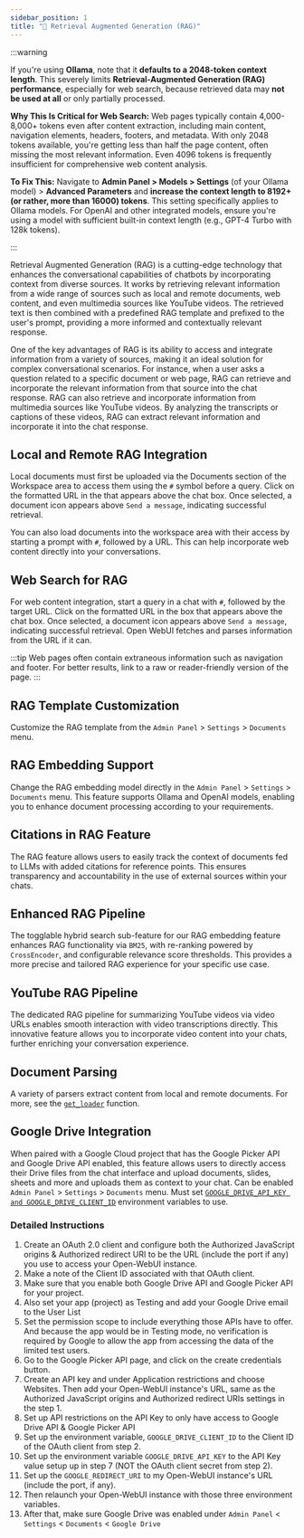 ```yaml
---
sidebar_position: 1
title: "🔎 Retrieval Augmented Generation (RAG)"
---
```


:::warning

If you're using **Ollama**, note that it **defaults to a 2048-token context length**. This severely limits **Retrieval-Augmented Generation (RAG) performance**, especially for web search, because retrieved data may **not be used at all** or only partially processed.

**Why This Is Critical for Web Search:**
Web pages typically contain 4,000-8,000+ tokens even after content extraction, including main content, navigation elements, headers, footers, and metadata. With only 2048 tokens available, you're getting less than half the page content, often missing the most relevant information. Even 4096 tokens is frequently insufficient for comprehensive web content analysis.

**To Fix This:** Navigate to **Admin Panel > Models > Settings** (of your Ollama model) > **Advanced Parameters** and **increase the context length to 8192+ (or rather, more than 16000) tokens**. This setting specifically applies to Ollama models. For OpenAI and other integrated models, ensure you're using a model with sufficient built-in context length (e.g., GPT-4 Turbo with 128k tokens).

:::

Retrieval Augmented Generation (RAG) is a cutting-edge technology that enhances the conversational capabilities of chatbots by incorporating context from diverse sources. It works by retrieving relevant information from a wide range of sources such as local and remote documents, web content, and even multimedia sources like YouTube videos. The retrieved text is then combined with a predefined RAG template and prefixed to the user's prompt, providing a more informed and contextually relevant response.

One of the key advantages of RAG is its ability to access and integrate information from a variety of sources, making it an ideal solution for complex conversational scenarios. For instance, when a user asks a question related to a specific document or web page, RAG can retrieve and incorporate the relevant information from that source into the chat response. RAG can also retrieve and incorporate information from multimedia sources like YouTube videos. By analyzing the transcripts or captions of these videos, RAG can extract relevant information and incorporate it into the chat response.

## Local and Remote RAG Integration

Local documents must first be uploaded via the Documents section of the Workspace area to access them using the `#` symbol before a query. Click on the formatted URL in the that appears above the chat box. Once selected, a document icon appears above `Send a message`, indicating successful retrieval.

You can also load documents into the workspace area with their access by starting a prompt with `#`, followed by a URL. This can help incorporate web content directly into your conversations.

## Web Search for RAG

For web content integration, start a query in a chat with `#`, followed by the target URL. Click on the formatted URL in the box that appears above the chat box. Once selected, a document icon appears above `Send a message`, indicating successful retrieval. Open WebUI fetches and parses information from the URL if it can.

:::tip
Web pages often contain extraneous information such as navigation and footer. For better results, link to a raw or reader-friendly version of the page.
:::

## RAG Template Customization

Customize the RAG template from the `Admin Panel` > `Settings` > `Documents` menu.

## RAG Embedding Support

Change the RAG embedding model directly in the `Admin Panel` > `Settings` > `Documents` menu. This feature supports Ollama and OpenAI models, enabling you to enhance document processing according to your requirements.

## Citations in RAG Feature

The RAG feature allows users to easily track the context of documents fed to LLMs with added citations for reference points. This ensures transparency and accountability in the use of external sources within your chats.

## Enhanced RAG Pipeline

The togglable hybrid search sub-feature for our RAG embedding feature enhances RAG functionality via `BM25`, with re-ranking powered by `CrossEncoder`, and configurable relevance score thresholds. This provides a more precise and tailored RAG experience for your specific use case.

## YouTube RAG Pipeline

The dedicated RAG pipeline for summarizing YouTube videos via video URLs enables smooth interaction with video transcriptions directly. This innovative feature allows you to incorporate video content into your chats, further enriching your conversation experience.

## Document Parsing

A variety of parsers extract content from local and remote documents. For more, see the [`get_loader`](https://github.com/open-webui/open-webui/blob/2fa94956f4e500bf5c42263124c758d8613ee05e/backend/apps/rag/main.py#L328) function.

## Google Drive Integration

When paired with a Google Cloud project that has the Google Picker API and Google Drive API enabled, this feature allows users to directly access their Drive files from the chat interface and upload documents, slides, sheets and more and uploads them as context to your chat. Can be enabled `Admin Panel` > `Settings` > `Documents` menu. Must set [`GOOGLE_DRIVE_API_KEY and GOOGLE_DRIVE_CLIENT_ID`](https://github.com/open-webui/docs/blob/main/docs/getting-started/env-configuration.md) environment variables to use.

### Detailed Instructions
1. Create an OAuth 2.0 client and configure both the Authorized JavaScript origins & Authorized redirect URI to be the URL (include the port if any) you use to access your Open-WebUI instance.
1. Make a note of the Client ID associated with that OAuth client.
1. Make sure that you enable both Google Drive API and Google Picker API for your project.
1. Also set your app (project) as Testing and add your Google Drive email to the User List
1. Set the permission scope to include everything those APIs have to offer. And because the app would be in Testing mode, no verification is required by Google to allow the app from accessing the data of the limited test users.
1. Go to the Google Picker API page, and click on the create credentials button.
1. Create an API key and under Application restrictions and choose Websites. Then add your Open-WebUI instance's URL, same as the Authorized JavaScript origins and Authorized redirect URIs settings in the step 1.
1. Set up API restrictions on the API Key to only have access to Google Drive API & Google Picker API
1. Set up the environment variable, `GOOGLE_DRIVE_CLIENT_ID` to the Client ID of the OAuth client from step 2.
1. Set up the environment variable `GOOGLE_DRIVE_API_KEY` to the API Key value setup up in step 7 (NOT the OAuth client secret from step 2).
1. Set up the `GOOGLE_REDIRECT_URI` to my Open-WebUI instance's URL (include the port, if any).
1. Then relaunch your Open-WebUI instance with those three environment variables.
1. After that, make sure Google Drive was enabled under `Admin Panel` < `Settings` < `Documents` < `Google Drive`
